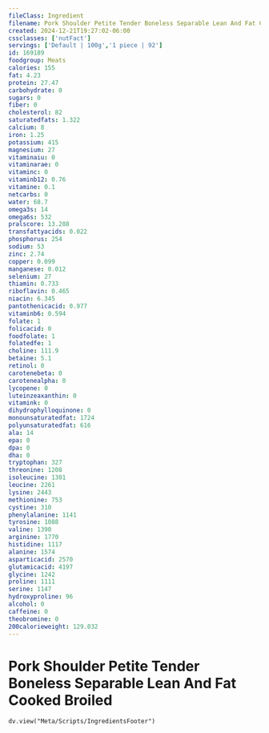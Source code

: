 ```yaml
---
fileClass: Ingredient
filename: Pork Shoulder Petite Tender Boneless Separable Lean And Fat Cooked Broiled
created: 2024-12-21T19:27:02-06:00
cssclasses: ['nutFact']
servings: ['Default | 100g','1 piece | 92']
id: 169189
foodgroup: Meats
calories: 155
fat: 4.23
protein: 27.47
carbohydrate: 0
sugars: 0
fiber: 0
cholesterol: 82
saturatedfats: 1.322
calcium: 8
iron: 1.25
potassium: 415
magnesium: 27
vitaminaiu: 0
vitaminarae: 0
vitaminc: 0
vitaminb12: 0.76
vitamine: 0.1
netcarbs: 0
water: 68.7
omega3s: 14
omega6s: 532
pralscore: 13.288
transfattyacids: 0.022
phosphorus: 254
sodium: 53
zinc: 2.74
copper: 0.099
manganese: 0.012
selenium: 27
thiamin: 0.733
riboflavin: 0.465
niacin: 6.345
pantothenicacid: 0.977
vitaminb6: 0.594
folate: 1
folicacid: 0
foodfolate: 1
folatedfe: 1
choline: 111.9
betaine: 5.1
retinol: 0
carotenebeta: 0
carotenealpha: 0
lycopene: 0
luteinzeaxanthin: 0
vitamink: 0
dihydrophylloquinone: 0
monounsaturatedfat: 1724
polyunsaturatedfat: 616
ala: 14
epa: 0
dpa: 0
dha: 0
tryptophan: 327
threonine: 1208
isoleucine: 1301
leucine: 2261
lysine: 2443
methionine: 753
cystine: 310
phenylalanine: 1141
tyrosine: 1088
valine: 1390
arginine: 1770
histidine: 1117
alanine: 1574
asparticacid: 2570
glutamicacid: 4197
glycine: 1242
proline: 1111
serine: 1147
hydroxyproline: 96
alcohol: 0
caffeine: 0
theobromine: 0
200calorieweight: 129.032
---
```


# Pork Shoulder Petite Tender Boneless Separable Lean And Fat Cooked Broiled

```dataviewjs
dv.view("Meta/Scripts/IngredientsFooter")
```